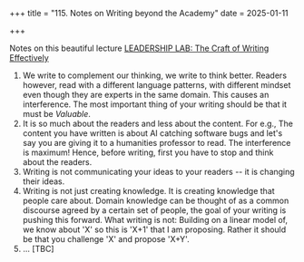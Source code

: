+++
title = "115. Notes on Writing beyond the Academy"
date = 2025-01-11
 
+++

Notes on this beautiful lecture [LEADERSHIP LAB: The Craft of Writing Effectively
](https://www.youtube.com/watch?v=vtIzMaLkCaM&t=235s)

1. We write to complement our thinking, we write to think better. Readers however, read with a different language patterns, with different mindset even though they are experts in the same domain. This causes an interference. The most important thing of your writing should be that it must be _Valuable_. 
2. It is so much about the readers and less about the content. For e.g., The content you have written is about AI catching software bugs and let's say you are giving it to a humanities professor to read. The interference is maximum! Hence, before writing, first you have to stop and think about the readers.
3. Writing is not communicating your ideas to your readers -- it is changing their ideas.
4. Writing is not just creating knowledge. It is creating knowledge that people care about. Domain knowledge can be thought of as a common discourse agreed by a certain set of people, the goal of your writing is pushing this forward. What writing is not: Building on a linear model of, we know about 'X' so this is 'X+1' that I am proposing. Rather it should be that you challenge 'X' and propose 'X+Y'.
5. ... [TBC]
